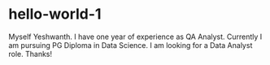 
# hello-world-1
Myself Yeshwanth.
I have one year of experience as QA Analyst.
Currently I am pursuing PG Diploma in Data Science.
I am looking for a Data Analyst role.
Thanks!
